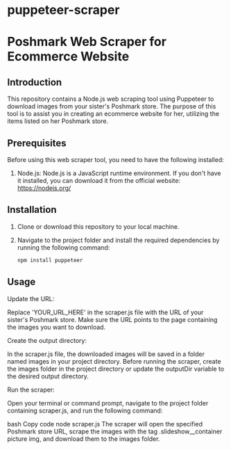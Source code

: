 # puppeteer-scraper

# Poshmark Web Scraper for Ecommerce Website

## Introduction

This repository contains a Node.js web scraping tool using Puppeteer to download images from your sister's Poshmark store. The purpose of this tool is to assist you in creating an ecommerce website for her, utilizing the items listed on her Poshmark store.

## Prerequisites

Before using this web scraper tool, you need to have the following installed:

1. Node.js: Node.js is a JavaScript runtime environment. If you don't have it installed, you can download it from the official website: https://nodejs.org/

## Installation

1. Clone or download this repository to your local machine.

2. Navigate to the project folder and install the required dependencies by running the following command:

   ```bash
   npm install puppeteer
   ```

## Usage

Update the URL:

Replace 'YOUR_URL_HERE' in the scraper.js file with the URL of your sister's Poshmark store. Make sure the URL points to the page containing the images you want to download.

Create the output directory:

In the scraper.js file, the downloaded images will be saved in a folder named images in your project directory. Before running the scraper, create the images folder in the project directory or update the outputDir variable to the desired output directory.

Run the scraper:

Open your terminal or command prompt, navigate to the project folder containing scraper.js, and run the following command:

bash
Copy code
node scraper.js
The scraper will open the specified Poshmark store URL, scrape the images with the tag .slideshow\_\_container picture img, and download them to the images folder.
